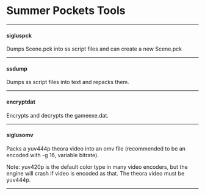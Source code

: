 # Summer Pockets Tools

----------------
#### sigluspck
Dumps Scene.pck into ss script files and can create a new Scene.pck

----------------
#### ssdump
Dumps ss script files into text and repacks them.

----------------
#### encryptdat
Encrypts and decrypts the gameexe.dat.

----------------
#### siglusomv
Packs a yuv444p theora video into an omv file (recommended to be an encoded with -g 16, variable bitrate).

Note: yuv420p is the default color type in many video encoders, 
but the engine will crash if video is encoded as that. The theora video must be yuv444p.

----------------

